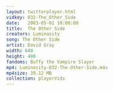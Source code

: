 ```yaml
---
layout: twitterplayer.html
vidkey: 032-The_Other_Side
date:   2003-05-01 10:00:00
title:  The Other Side
creators: Luminosity
song: The Other Side
artist: David Gray
width: 640
height: 480
fandoms: Buffy the Vampire Slayer
mp4: Luminosity-032-The-Other-Side.m4v
mp4size: 39.12 MB
collection: playerVids
---
```


  <div>
  
  </div>
  